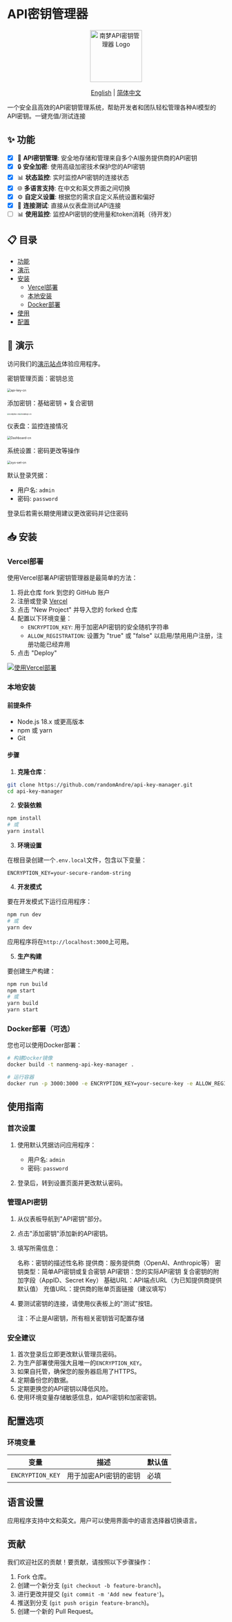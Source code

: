 # API密钥管理器

<p align="center">
 <img src="https://hebbkx1anhila5yf.public.blob.vercel-storage.com/75cda7542df94f9e8534d82f9e31cae3_3-1flDTgHIuogz0ioIUPjC3BE9xbsIdP.png" alt="南梦API密钥管理器 Logo" width="120" />
</p>

<p align="center">
 <a href="README.md">English</a> | 
 <a href="README_CN.md">简体中文</a>
</p>

一个安全且高效的API密钥管理系统，帮助开发者和团队轻松管理各种AI模型的API密钥。一键充值/测试连接

## ✨ 功能

- [x] 🔑 **API密钥管理**: 安全地存储和管理来自多个AI服务提供商的API密钥
- [x] 🔒 **安全加密**: 使用高级加密技术保护您的API密钥
- [x] 📊 **状态监控**: 实时监控API密钥的连接状态
- [x] 🌐 **多语言支持**: 在中文和英文界面之间切换
- [x] ⚙️ **自定义设置**: 根据您的需求自定义系统设置和偏好
- [x] 🔄 **连接测试**: 直接从仪表盘测试API连接
- [ ] 📊 **使用监控**: 监控API密钥的使用量和token消耗（待开发）

## 📋 目录

- [功能](#-功能)
- [演示](#-演示)
- [安装](#-安装)
  - [Vercel部署](#vercel部署)
  - [本地安装](#本地安装)
  - [Docker部署](#docker部署)
- [使用](#-使用)
- [配置](#-配置)

## 🚀 演示

访问我们的[演示站点](https://www.a888.online)体验应用程序。

密钥管理页面：密钥总览

<img src="public/image/api-key-cn.png" alt="api-key-cn" style="zoom:50%;" />

添加密钥：基础密钥 + 复合密钥

<img src="public\image\complex-cn.png" alt="complex-cn" style="zoom:30%;" /><img src="public\image\newkeyi-cn.png" alt="newkeyi-cn" style="zoom:30%;" />

仪表盘：监控连接情况

<img src="public\image\Dashboard-cn.png" alt="Dashboard-cn" style="zoom:50%;" />

系统设置：密码更改等操作

<img src="public\image\sys-set-cn.png" alt="sys-set-cn" style="zoom:50%;" />


默认登录凭据：

- 用户名: `admin`
- 密码: `password`

登录后若需长期使用建议更改密码并记住密码

## 📥 安装

### Vercel部署

使用Vercel部署API密钥管理器是最简单的方法：

1. 将此仓库 fork 到您的 GitHub 账户
2. 注册或登录 [Vercel](https://vercel.com)
3. 点击 "New Project" 并导入您的 forked 仓库
4. 配置以下环境变量：
   - `ENCRYPTION_KEY`: 用于加密API密钥的安全随机字符串
   - `ALLOW_REGISTRATION`: 设置为 "true" 或 "false" 以启用/禁用用户注册，注册功能已经弃用
5. 点击 "Deploy"

[![使用Vercel部署](https://vercel.com/button)](https://vercel.com/new/clone?repository-url=https%3A%2F%2Fgithub.com%2Fyourusername%2Fapi-key-manager)

### 本地安装

#### 前提条件

- Node.js 18.x 或更高版本
- npm 或 yarn
- Git

#### 步骤

1. **克隆仓库**：

```bash
git clone https://github.com/randomAndre/api-key-manager.git
cd api-key-manager
```
2. **安装依赖**

```bash
npm install
# 或
yarn install
```


3. **环境设置**

在根目录创建一个`.env.local`文件，包含以下变量：

```plaintext
ENCRYPTION_KEY=your-secure-random-string
```


4. **开发模式**

要在开发模式下运行应用程序：

```bash
npm run dev
# 或
yarn dev
```

应用程序将在`http://localhost:3000`上可用。


5. **生产构建**

要创建生产构建：

```bash
npm run build
npm start
# 或
yarn build
yarn start
```

### **Docker部署（可选）**

您也可以使用Docker部署：

```bash
# 构建Docker镜像
docker build -t nanmeng-api-key-manager .

# 运行容器
docker run -p 3000:3000 -e ENCRYPTION_KEY=your-secure-key -e ALLOW_REGISTRATION=false nanmeng-api-key-manager
```




## 使用指南

### 首次设置

1. 使用默认凭据访问应用程序：
   - 用户名: `admin`
   - 密码: `password`

2. 登录后，转到设置页面并更改默认密码。


### 管理API密钥

1. 从仪表板导航到"API密钥"部分。

2. 点击"添加密钥"添加新的API密钥。

3. 填写所需信息：

   名称：密钥的描述性名称
   提供商：服务提供商（OpenAI、Anthropic等）
   密钥类型：简单API密钥或复合密钥
   API密钥：您的实际API密钥
   复合密钥的附加字段（AppID、Secret Key）
   基础URL：API端点URL（为已知提供商提供默认值）
   充值URL：提供商的账单页面链接（建议填写）

4. 要测试密钥的连接，请使用仪表板上的"测试"按钮。

   注：不止是AI密钥，所有相关密钥皆可配置存储


### 安全建议

1. 首次登录后立即更改默认管理员密码。
2. 为生产部署使用强大且唯一的`ENCRYPTION_KEY`。
3. 如果自托管，确保您的服务器启用了HTTPS。
4. 定期备份您的数据。
5. 定期更换您的API密钥以降低风险。
6. 使用环境变量存储敏感信息，如API密钥和加密密钥。

## 配置选项

### 环境变量

| 变量             | 描述                  | 默认值 |
| ---------------- | --------------------- | ------ |
| `ENCRYPTION_KEY` | 用于加密API密钥的密钥 | 必填   |

## 语言设置

应用程序支持中文和英文。用户可以使用界面中的语言选择器切换语言。

## 贡献

我们欢迎社区的贡献！要贡献，请按照以下步骤操作：

1. Fork 仓库。
2. 创建一个新分支 (`git checkout -b feature-branch`)。
3. 进行更改并提交 (`git commit -m 'Add new feature'`)。
4. 推送到分支 (`git push origin feature-branch`)。
5. 创建一个新的 Pull Request。